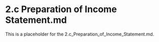 # 2.c Preparation of Income Statement.md

This is a placeholder for the 2.c_Preparation_of_Income_Statement.md.